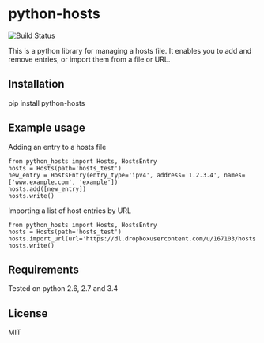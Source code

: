 python-hosts
========
[![Build Status](https://api.travis-ci.org/jonhadfield/python-hosts.svg?branch=devel)](https://travis-ci.org/jonhadfield/python-hosts)

This is a python library for managing a hosts file. 
It enables you to add and remove entries, or import them from a file or URL.


Installation
------------
pip install python-hosts

Example usage
------------
Adding an entry to a hosts file

    from python_hosts import Hosts, HostsEntry
    hosts = Hosts(path='hosts_test')
    new_entry = HostsEntry(entry_type='ipv4', address='1.2.3.4', names=['www.example.com', 'example'])
    hosts.add([new_entry])
    hosts.write()

Importing a list of host entries by URL

    from python_hosts import Hosts, HostsEntry
    hosts = Hosts(path='hosts_test')
    hosts.import_url(url='https://dl.dropboxusercontent.com/u/167103/hosts')
    hosts.write()

Requirements
------------

Tested on python 2.6, 2.7 and 3.4


License
-------

MIT
